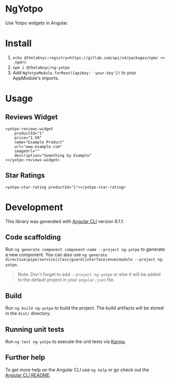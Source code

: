# NgYotpo

Use Yotpo widgets in Angular.

# Install

1. `echo @thelabnyc:registry=https://gitlab.com/api/v4/packages/npm/ >> .npmrc`
2. `npm i @thelabnyc/ng-yotpo`
3. Add `NgYotpoModule.forRoot({apiKey: 'your-key'})` to your AppModule's imports.

# Usage

## Reviews Widget

```
<yotpo-reviews-widget
    productId="1"
    price="1.50"
    name="Example Product"
    url="www.example.com"
    imageUrl=""
    description="Something by Example"
></yotpo-reviews-widget>

```

## Star Ratings

`<yotpo-star-rating productId="1"></yotpo-star-rating>`

# Development

This library was generated with [Angular CLI](https://github.com/angular/angular-cli) version 8.1.1.

## Code scaffolding

Run `ng generate component component-name --project ng-yotpo` to generate a new component. You can also use `ng generate directive|pipe|service|class|guard|interface|enum|module --project ng-yotpo`.

> Note: Don't forget to add `--project ng-yotpo` or else it will be added to the default project in your `angular.json` file.

## Build

Run `ng build ng-yotpo` to build the project. The build artifacts will be stored in the `dist/` directory.

## Running unit tests

Run `ng test ng-yotpo` to execute the unit tests via [Karma](https://karma-runner.github.io).

## Further help

To get more help on the Angular CLI use `ng help` or go check out the [Angular CLI README](https://github.com/angular/angular-cli/blob/master/README.md).
